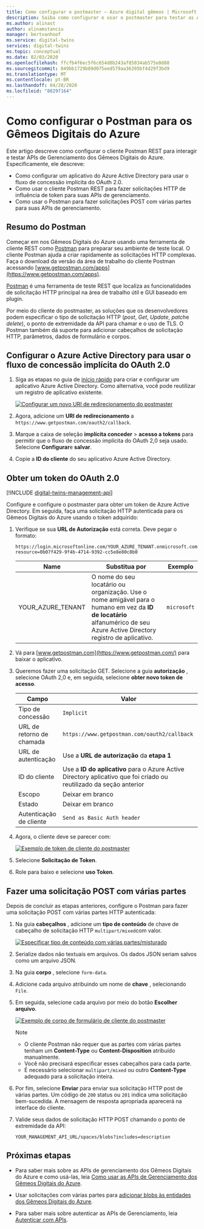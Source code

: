 ```yaml
---
title: Como configurar o postmaster – Azure digital gêmeos | Microsoft Docs
description: Saiba como configurar e usar o postmaster para testar as APIs do gêmeos digital do Azure.
ms.author: alinast
author: alinamstanciu
manager: bertvanhoof
ms.service: digital-twins
services: digital-twins
ms.topic: conceptual
ms.date: 02/03/2020
ms.openlocfilehash: ffcfb4f6ec5f6c654d0b243af85034ab575e0d88
ms.sourcegitcommit: 849bb1729b89d075eed579aa36395bf4d29f3bd9
ms.translationtype: MT
ms.contentlocale: pt-BR
ms.lasthandoff: 04/28/2020
ms.locfileid: "80297164"
---
```

# <a name="how-to-configure-postman-for-azure-digital-twins"></a>Como configurar o Postman para os Gêmeos Digitais do Azure

Este artigo descreve como configurar o cliente Postman REST para interagir e testar APIs de Gerenciamento dos Gêmeos Digitais do Azure. Especificamente, ele descreve:

* Como configurar um aplicativo do Azure Active Directory para usar o fluxo de concessão implícita do OAuth 2.0.
* Como usar o cliente Postman REST para fazer solicitações HTTP de influência de token para suas APIs de gerenciamento.
* Como usar o Postman para fazer solicitações POST com várias partes para suas APIs de gerenciamento.

## <a name="postman-summary"></a>Resumo do Postman

Começar em nos Gêmeos Digitais do Azure usando uma ferramenta de cliente REST como [Postman](https://www.getpostman.com/) para preparar seu ambiente de teste local. O cliente Postman ajuda a criar rapidamente as solicitações HTTP complexas. Faça o download da versão da área de trabalho do cliente Postman acessando [www.getpostman.com/apps](https://www.getpostman.com/apps).

[Postman](https://www.getpostman.com/) é uma ferramenta de teste REST que localiza as funcionalidades de solicitação HTTP principal na área de trabalho útil e GUI baseado em plugin.

Por meio do cliente do postmaster, as soluções que os desenvolvedores podem especificar o tipo de solicitação HTTP (*post*, *Get*, *Update*, *patch*e *delete*), o ponto de extremidade da API para chamar e o uso de TLS. O Postman também dá suporte para adicionar cabeçalhos de solicitação HTTP, parâmetros, dados de formulário e corpos.

## <a name="configure-azure-active-directory-to-use-the-oauth-20-implicit-grant-flow"></a>Configurar o Azure Active Directory para usar o fluxo de concessão implícita do OAuth 2.0

1. Siga as etapas no guia de [início rápido](quickstart-view-occupancy-dotnet.md#set-permissions-for-your-app) para criar e configurar um aplicativo Azure Active Directory. Como alternativa, você pode reutilizar um registro de aplicativo existente.

    [![Configurar um novo URI de redirecionamento do postmaster](media/how-to-configure-postman/authentication-redirect-uri.png)](media/how-to-configure-postman/authentication-redirect-uri.png#lightbox)

1. Agora, adicione um **URI de redirecionamento** a `https://www.getpostman.com/oauth2/callback`.

1. Marque a caixa de seleção **implícita conceder** > **acesso a tokens** para permitir que o fluxo de concessão implícita do OAuth 2,0 seja usado. Selecione **Configurar**e **salvar**.

1. Copie a **ID do cliente** do seu aplicativo Azure Active Directory.

## <a name="obtain-an-oauth-20-token"></a>Obter um token do OAuth 2.0

[!INCLUDE [digital-twins-management-api](../../includes/digital-twins-management-api.md)]

Configure e configure o postmaster para obter um token de Azure Active Directory. Em seguida, faça uma solicitação HTTP autenticada para os Gêmeos Digitais do Azure usando o token adquirido:

1. Verifique se sua **URL de Autorização** está correta. Deve pegar o formato:

    ```plaintext
    https://login.microsoftonline.com/YOUR_AZURE_TENANT.onmicrosoft.com/oauth2/authorize?resource=0b07f429-9f4b-4714-9392-cc5e8e80c8b0
    ```

    | Name  | Substitua por | Exemplo |
    |---------|---------|---------|
    | YOUR_AZURE_TENANT | O nome do seu locatário ou organização. Use o nome amigável para o humano em vez da **ID de locatário** alfanumérico de seu Azure Active Directory registro de aplicativo. | `microsoft` |

1. Vá para [www.getpostman.com](https://www.getpostman.com/) para baixar o aplicativo.

1. Queremos fazer uma solicitação GET. Selecione a guia **autorização** , selecione OAuth 2,0 e, em seguida, selecione **obter novo token de acesso**.

    | Campo  | Valor |
    |---------|---------|
    | Tipo de concessão | `Implicit` |
    | URL de retorno de chamada | `https://www.getpostman.com/oauth2/callback` |
    | URL de autenticação | Use a **URL de autorização** da **etapa 1** |
    | ID do cliente | Use a **ID do aplicativo** para o Azure Active Directory aplicativo que foi criado ou reutilizado da seção anterior |
    | Escopo | Deixar em branco |
    | Estado | Deixar em branco |
    | Autenticação de cliente | `Send as Basic Auth header` |

1. Agora, o cliente deve se parecer com:

    [![Exemplo de token de cliente do postmaster](media/how-to-configure-postman/configure-postman-oauth-token.png)](media/how-to-configure-postman/configure-postman-oauth-token.png#lightbox)

1. Selecione **Solicitação de Token**.
  
1. Role para baixo e selecione **uso Token**.

## <a name="make-a-multipart-post-request"></a>Fazer uma solicitação POST com várias partes

Depois de concluir as etapas anteriores, configure o Postman para fazer uma solicitação POST com várias partes HTTP autenticada:

1. Na guia **cabeçalhos** , adicione um **tipo de conteúdo** de chave de cabeçalho de solicitação HTTP `multipart/mixed`com valor.

   [![Especificar tipo de conteúdo com várias partes/misturado](media/how-to-configure-postman/configure-postman-content-type.png)](media/how-to-configure-postman/configure-postman-content-type.png#lightbox)

1. Serialize dados não textuais em arquivos. Os dados JSON seriam salvos como um arquivo JSON.
1. Na guia **corpo** , selecione `form-data`. 
1. Adicione cada arquivo atribuindo um nome de **chave** , selecionando `File`.
1. Em seguida, selecione cada arquivo por meio do botão **Escolher arquivo**.

   [![Exemplo de corpo de formulário de cliente do postmaster](media/how-to-configure-postman/configure-postman-form-body.png)](media/how-to-configure-postman/configure-postman-form-body.png#lightbox)

   >[!NOTE]
   > * O cliente Postman não requer que as partes com várias partes tenham um **Content-Type** ou **Content-Disposition** atribuído manualmente.
   > * Você não precisará especificar esses cabeçalhos para cada parte.
   > * É necessário selecionar `multipart/mixed` ou outro **Content-Type** adequado para a solicitação inteira.

1. Por fim, selecione **Enviar** para enviar sua solicitação HTTP post de várias partes. Um código de `200` status ou `201` indica uma solicitação bem-sucedida. A mensagem de resposta apropriada aparecerá na interface do cliente.

1. Valide seus dados de solicitação HTTP POST chamando o ponto de extremidade da API: 

   ```URL
   YOUR_MANAGEMENT_API_URL/spaces/blobs?includes=description
   ```

## <a name="next-steps"></a>Próximas etapas

- Para saber mais sobre as APIs de gerenciamento dos Gêmeos Digitais do Azure e como usá-las, leia [Como usar as APIs de Gerenciamento dos Gêmeos Digitais do Azure](how-to-navigate-apis.md).

- Usar solicitações com várias partes para [adicionar blobs às entidades dos Gêmeos Digitais do Azure](./how-to-add-blobs.md).

- Para saber mais sobre autenticar as APIs de Gerenciamento, leia [Autenticar com APIs](./security-authenticating-apis.md).
